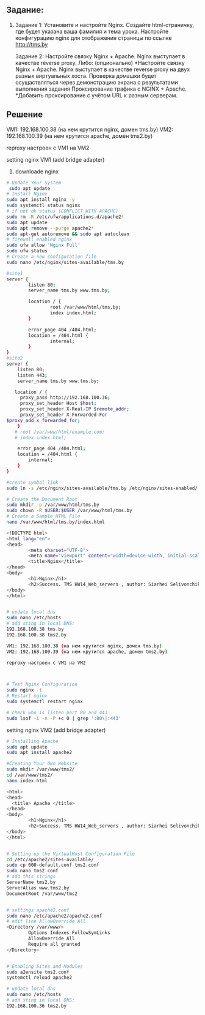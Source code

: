 ## Задание:
1.  Задание 1:
    Установите и настройте Nginx. Создайте html-страничку, где будет указана
    ваша фамилия и тема урока. Настройте конфигурацию nginx для отображения
    страницы по ссылке http://tms.by

    Задание 2:
    Настройте связку Nginx + Apache. Nginx выступает в качестве reverse proxy. Либо:
    (опционально)
    *Настройте связку Nginx + Apache. Nginx выступает в качестве reverse proxy на двух разных виртуальных хоста.
    Проверка домашки будет осущаствляться через демонстрацию экрана с результатами выполнения задания
    Проксирование трафика с NGINX + Apache. 
    *Добавить проксирование с учётом URL к разным серверам.

## Решение

VM1: 192.168.100.38 (на нем крутится nginx, домен tms.by)
VM2: 192.168.100.39 (на нем крутится apache, домен tms2.by)

reproxy настроен с VM1 на VM2



setting nginx VM1 (add bridge adapter)
1.    downloade nginx
```bash
# Update Your System
 sudo apt update
# Install Nginx
sudo apt install nginx -y
sudo systemctl status nginx
# if not ok status (CONFLICT WITH APACHE)
sudo rm -R /etc/ufw/applications.d/apache2*
sudo apt update
sudo apt remove --purge apache2*
sudo apt-get autoremove && sudo apt autoclean
# firewall enabled nginx
sudo ufw allow 'Nginx Full'
sudo ufw status
# Create a new configuration file
sudo nano /etc/nginx/sites-available/tms.by  

#site1
server {
        listen 80;
        server_name tms.by www.tms.by;

        location / {
                root /var/www/html/tms.by;
                index index.html;
        }

        error_page 404 /404.html;
        location = /404.html {
                internal;
        }
}
#site2
server {
    listen 80;
    listen 443;
    server_name tms.by www.tms.by;

   location / {
     proxy_pass http://192.168.100.36;
     proxy_set_header Host $host;
     proxy_set_header X-Real-IP $remote_addr;
     proxy_set_header X-Forwarded-For
$proxy_add_x_forwarded_for;
    }
   # root /var/www/html/example.com;
   # index index.html;   

    error_page 404 /404.html;
    location = /404.html {
        internal;
    }
}

#create symbol link
sudo ln -s /etc/nginx/sites-available/tms.by /etc/nginx/sites-enabled/

# Create the Document Root
sudo mkdir -p /var/www/html/tms.by
sudo chown -R $USER:$USER /var/www/html/tms.by
# Create a Sample HTML File
nano /var/www/html/tms.by/index.html

<!DOCTYPE html>
<html lang="en">
<head>
        <meta charset="UTF-8">
        <meta name="viewport" content="width=device-width, initial-scale=1.0">
        <title>Nginx</title>
</head>
<body>
        <h1>Nginx</h1>
        <h2>Success. TMS HW14_Web_servers , author: Siarhei Selivonchik</h1>
</body>
</html>


# update local dns
sudo nano /etc/hosts
# add sting in local DNS:
192.168.100.38 tms.by
192.168.100.38 tms2.by

VM1: 192.168.100.38 (на нем крутится nginx, домен tms.by)
VM2: 192.168.100.39 (на нем крутится apache, домен tms2.by)

reproxy настроен с VM1 на VM2



# Test Nginx Configuration
sudo nginx -t
# Restart nginx
sudo systemctl restart nginx

# check who is listen port 80 and 443
sudo lsof -i -n -P +c 0 | grep ':80\|:443'


```
setting nginx VM2 (add bridge adapter)
```bash
# Installing Apache
sudo apt update
sudo apt install apache2

#Creating Your Own Website
sudo mkdir /var/www/tms2/
cd /var/www/tms2/
nano index.html

<html>
<head>
  <title> Apache </title>
</head>
<body>
        <h1>Nginx</h1>
        <h2>Success. TMS HW14_Web_servers , author: Siarhei Selivonchik</h1>
</body>
</html>


# Setting up the VirtualHost Configuration File
cd /etc/apache2/sites-available/
sudo cp 000-default.conf tms2.conf
sudo nano tms2.conf 
# add this strings
ServerName tms2.by
ServerAlias www.tms2.by
DocumentRoot /var/www/tms2


# settings apache2.conf
sudo nano /etc/apache2/apache2.conf
# edit line AllowOverride All 
<Directory /var/www/>
        Options Indexes FollowSymLinks
        AllowOverride All 
        Require all granted
</Directory>


# Enabling Sites and Modules
sudo a2ensite tms2.conf
systemctl reload apache2

# update local dns
sudo nano /etc/hosts
# add sting in local DNS:
192.168.100.36 tms2.by
```

